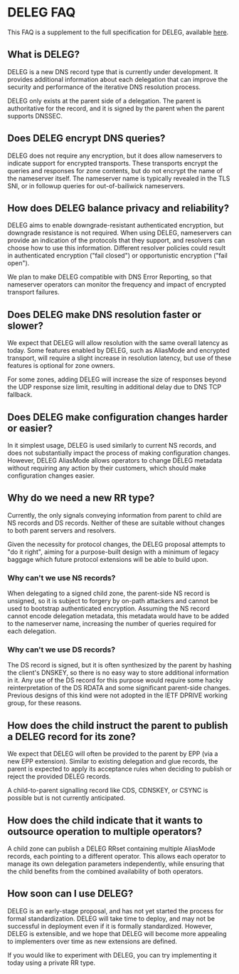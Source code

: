 # DELEG FAQ

This FAQ is a supplement to the full specification for DELEG, available [here](draft-dnsop-deleg.md).

## What is DELEG?

DELEG is a new DNS record type that is currently under development.  It provides additional information about each delegation that can improve the security and performance of the iterative DNS resolution process.

DELEG only exists at the parent side of a delegation.  The parent is authoritative for the record, and it is signed by the parent when the parent supports DNSSEC.

## Does DELEG encrypt DNS queries?

DELEG does not require any encryption, but it does allow nameservers to indicate support for encrypted transports.  These transports encrypt the queries and responses for zone contents, but do not encrypt the name of the nameserver itself.  The nameserver name is typically revealed in the TLS SNI, or in followup queries for out-of-bailiwick nameservers.

## How does DELEG balance privacy and reliability?

DELEG aims to enable downgrade-resistant authenticated encryption, but downgrade resistance is not required.  When using DELEG, nameservers can provide an indication of the protocols that they support, and resolvers can choose how to use this information.  Different resolver policies could result in authenticated encryption ("fail closed") or opportunistic encryption ("fail open").

We plan to make DELEG compatible with DNS Error Reporting, so that nameserver operators can monitor the frequency and impact of encrypted transport failures.

## Does DELEG make DNS resolution faster or slower?

We expect that DELEG will allow resolution with the same overall latency as today.  Some features enabled by DELEG, such as AliasMode and encrypted transport, will require a slight increase in resolution latency, but use of these features is optional for zone owners.

For some zones, adding DELEG will increase the size of responses beyond the UDP response size limit, resulting in additional delay due to DNS TCP fallback.

## Does DELEG make configuration changes harder or easier?

In it simplest usage, DELEG is used similarly to current NS records, and does not substantially impact the process of making configuration changes.  However, DELEG AliasMode allows operators to change DELEG metadata without requiring any action by their customers, which should make configuration changes easier.

## Why do we need a new RR type?

Currently, the only signals conveying information from parent to child are NS records and DS records.  Neither of these are suitable without changes to both parent servers and resolvers.

Given the necessity for protocol changes, the DELEG proposal attempts to "do it right", aiming for a purpose-built design with a minimum of legacy baggage which future protocol extensions will be able to build upon.

### Why can't we use NS records?

When delegating to a signed child zone, the parent-side NS record is unsigned, so it is subject to forgery by on-path attackers and cannot be used to bootstrap authenticated encryption.  Assuming the NS record cannot encode delegation metadata, this metadata would have to be added to the nameserver name, increasing the number of queries required for each delegation.

### Why can't we use DS records?

The DS record is signed, but it is often synthesized by the parent by hashing the client's DNSKEY, so there is no easy way to store additional information in it.  Any use of the DS record for this purpose would require some hacky reinterpretation of the DS RDATA and some significant parent-side changes.  Previous designs of this kind were not adopted in the IETF DPRIVE working group, for these reasons.

## How does the child instruct the parent to publish a DELEG record for its zone?

We expect that DELEG will often be provided to the parent by EPP (via a new EPP extension).  Similar to existing delegation and glue records, the parent is expected to apply its acceptance rules when deciding to publish or reject the provided DELEG records.

A child-to-parent signalling record like CDS, CDNSKEY, or CSYNC is possible but is not currently anticipated.

## How does the child indicate that it wants to outsource operation to multiple operators?

A child zone can publish a DELEG RRset containing multiple AliasMode records, each pointing to a different operator.  This allows each operator to manage its own delegation parameters independently, while ensuring that the child benefits from the combined availability of both operators.

## How soon can I use DELEG?

DELEG is an early-stage proposal, and has not yet started the process for formal standardization.  DELEG will take time to deploy, and may not be successful in deployment even if it is formally standardized.  However, DELEG is extensible, and we hope that DELEG will become more appealing to implementers over time as new extensions are defined.

If you would like to experiment with DELEG, you can try implementing it today using a private RR type.
